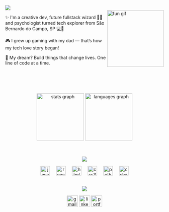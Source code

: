 <img src="https://readme-typing-svg.demolab.com?font=Fira+Code&pause=800&color=70A5FD&left=true&vCenter=true&width=435&lines=Hi+👋+My+name+is+Debora!;Nice+to+meet+you+😊" />
<br>
<img align="right" height="180" src="https://media1.giphy.com/media/v1.Y2lkPTc5MGI3NjExdTIyemVjeHBpajNoNHdlbDc0aDUwZjhjOXlwNThtNWI0MGQ1czZ3ZSZlcD12MV9pbnRlcm5hbF9naWZfYnlfaWQmY3Q9Zw/xTiIzJSKB4l7xTouE8/giphy.gif" alt="fun gif" />
<p> ✨ I'm a creative dev, future fullstack wizard 🧙‍♀️ and psychologist turned tech explorer from São Bernardo do Campo, SP 💻🌆 </p>
<p> 🎮 I grew up gaming with my dad — that’s how my tech love story began!</p>
<p>🚀 My dream? Build things that change lives. One line of code at a time.</p>
<br>

###
<br>
<br>
<div align="center">
  <img src="https://github-readme-stats.vercel.app/api?username=deboraedithm&hide_title=false&hide_rank=false&show_icons=true&include_all_commits=true&count_private=true&disable_animations=false&theme=tokyonight&locale=en&hide_border=false" height="150" alt="stats graph"  />
  <img src="https://github-readme-stats.vercel.app/api/top-langs?username=deboraedithm&locale=en&hide_title=false&layout=compact&card_width=320&langs_count=5&theme=tokyonight&hide_border=false" height="150" alt="languages graph"  />
</div>
<br>
<br>

<p align="center">
  <img src="https://readme-typing-svg.demolab.com?font=Fira+Code&pause=900&color=70A5FD&center=true&vCenter=true&width=435&lines=Tech+Spells+I'm+Casting+🔮" />
</p>

<div align="center">
  <img src="https://cdn.jsdelivr.net/gh/devicons/devicon/icons/javascript/javascript-original.svg" height="30" alt="javascript logo"  />
  <img width="12" />
  <img src="https://cdn.jsdelivr.net/gh/devicons/devicon/icons/react/react-original.svg" height="30" alt="react logo"  />
  <img width="12" />
  <img src="https://cdn.jsdelivr.net/gh/devicons/devicon/icons/html5/html5-original.svg" height="30" alt="html5 logo"  />
  <img width="12" />
  <img src="https://cdn.jsdelivr.net/gh/devicons/devicon/icons/css3/css3-original.svg" height="30" alt="css3 logo"  />
  <img width="12" />
  <img src="https://cdn.jsdelivr.net/gh/devicons/devicon/icons/python/python-original.svg" height="30" alt="python logo"  />
  <img width="12" />
  <img src="https://cdn.jsdelivr.net/gh/devicons/devicon/icons/csharp/csharp-original.svg" height="30" alt="csharp logo"  />
</div>
<br>

<p align="center">
  <img src="https://readme-typing-svg.demolab.com?font=Fira+Code&pause=800&color=70A5FD&center=true&vCenter=true&width=435&lines=Thanks+for+passing+by+💜;Let's+build+cool+things+together!+%F0%9F%9A%80" />
</p>

<div align="center">
  <a href="maito:deboraedithm@gmail.com"><img src="https://img.shields.io/static/v1?message=Gmail&logo=gmail&label=&color=D14836&logoColor=white&labelColor=&style=for-the-badge" height="35" alt="gmail logo"/></a>
  <a href="https://www.linkedin.com/in/debora-edith/"><img src="https://img.shields.io/static/v1?message=LinkedIn&logo=linkedin&label=&color=0077B5&logoColor=white&labelColor=&style=for-the-badge" height="35" alt="linkedin logo"/></a>
  <a href="https://deboraedithm.github.io/edith-dev/"><img src="https://img.shields.io/badge/my%20portfolio-70A5FD" height="35" alt="portfolio"/></a>
</div>

###
<br clear="both">

###
